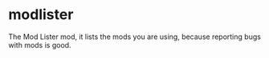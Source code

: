 modlister
=========

The Mod Lister mod, it lists the mods you are using, because reporting bugs with mods is good.

